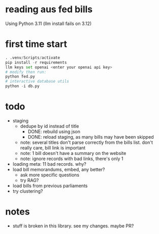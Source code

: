 # reading aus fed bills

Using Python 3.11 (llm install fails on 3.12)

# first time start
```py
. .venv/Scripts/activate
pip install -r requirements
llm keys set openai <enter your openai api key>
# modify then run:
python fed.py
# interactive database utils
python -i db.py
```

# todo
- staging
    - dedupe by id instead of title
        - DONE: rebuild using json
        - DONE: reload staging, as many bills may have been skipped
    - note: several titles don't parse correctly from the bills list. don't really care, bill link is important
    - note: 1 bill doesn't have a summary on the website
    - note: ignore records with bad links, there's only 1
- loading meta: 11 bad records. why?
- load bill memorandums, embed, any better?
    - ask more specific questions
    - try RAG?
- load bills from previous parliaments
- try clustering?

# notes
- stuff is broken in this library. see my changes. maybe PR?
